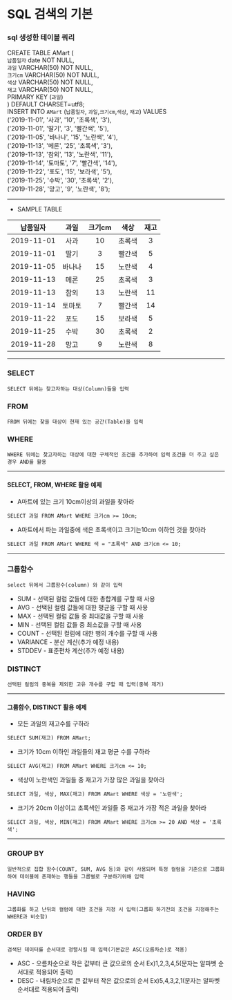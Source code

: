 # SQL 검색의 기본
### sql 생성한 테이블 쿼리
CREATE TABLE AMart (  
  `납품일자` date NOT NULL,  
  `과일` VARCHAR(50) NOT NULL,  
  `크기cm` VARCHAR(50) NOT NULL,  
  `색상` VARCHAR(50) NOT NULL,  
  `재고` VARCHAR(50) NOT NULL,  
  PRIMARY KEY (`과일`)  
) DEFAULT CHARSET=utf8;  
INSERT INTO `AMart` (`납품일자`, `과일`,`크기cm`,`색상`, `재고`) VALUES  
  ('2019-11-01', '사과', '10', '초록색', '3'),  
  ('2019-11-01', '딸기', '3', '빨간색', '5'),  
  ('2019-11-05', '바나나', '15', '노란색', '4'),  
  ('2019-11-13', '메론', '25', '초록색', '3'),  
  ('2019-11-13', '참외', '13', '노란색', '11'),  
  ('2019-11-14', '토마토', '7', '빨간색', '14'),  
  ('2019-11-22', '포도', '15', '보라색', '5'),  
  ('2019-11-25', '수박', '30', '초록색', '2'),  
  ('2019-11-28', '망고', '9', '노란색', '8');  
  
---

- SAMPLE TABLE  

|납품일자|과일|크기cm|색상|재고|
|:---:|:---:|:---:|:---:|:---:|
|2019-11-01|사과|10|초록색|3|
|2019-11-01|딸기|3|빨간색|5|
|2019-11-05|바나나|15|노란색|4|
|2019-11-13|메론|25|초록색|3|
|2019-11-13|참외|13|노란색|11|
|2019-11-14|토마토|7|빨간색|14|
|2019-11-22|포도|15|보라색|5|
|2019-11-25|수박|30|초록색|2
|2019-11-28|망고|9|노란색|8|
---

### SELECT
`SELECT 뒤에는 찾고자하는 대상(Column)들을 입력`
### FROM
`FROM 뒤에는 찾을 대상이 현재 있는 공간(Table)을 입력`
### WHERE
`WHERE 뒤에는 찾고자하는 대상에 대한 구체적인 조건을 추가하여 입력`
`조건을 더 주고 싶은 경우 AND를 활용`  

---
#### SELECT, FROM, WHERE 활용 예제
- A마트에 있는 크기 10cm이상의 과일을 찾아라
```
SELECT 과일 FROM AMart WHERE 크기cm >= 10cm;
```
- A마트에서 파는 과일중에 색은 초록색이고 크기는10cm 이하인 것을 찾아라
```
SELECT 과일 FROM AMart WHERE 색 = "초록색" AND 크기cm <= 10;
```

---
### 그룹함수
`select 뒤에서 그룹함수(column) 와 같이 입력`
- SUM - 선택된 컬럼 값들에 대한 총합계를 구할 때 사용
- AVG - 선택된 컬럼 값들에 대한 평균을 구할 때 사용
- MAX - 선택된 컬럼 값들 중 최대값을 구할 때 사용
- MIN - 선택된 컬럼 값들 중 최소값을 구할 때 사용
- COUNT - 선택된 컬럼에 대한 행의 개수를 구할 때 사용
- VARIANCE - 분산 계산(추가 예정 내용)
- STDDEV - 표준편차 계산(추가 예정 내용)

### DISTINCT
`선택된 컬럼의 중복을 제외한 고유 개수를 구할 때 입력(중복 제거)`  

---
#### 그룹함수, DISTINCT 활용 예제
- 모든 과일의 재고수를 구하라
```
SELECT SUM(재고) FROM AMart;
```
- 크기가 10cm 이하인 과일들의 재고 평균 수를 구하라
```
SELECT AVG(재고) FROM AMart WHERE 크기cm <= 10;
```
- 색상이 노란색인 과일들 중 재고가 가장 많은 과일을 찾아라
```
SELECT 과일, 색상, MAX(재고) FROM AMart WHERE 색상 = '노란색';
```
- 크기가 20cm 이상이고 초록색인 과일들 중 재고가 가장 적은 과일을 찾아라
```
SELECT 과일, 색상, MIN(재고) FROM AMart WHERE 크기cm >= 20 AND 색상 = '초록색';
```
---
### GROUP BY
`일반적으로 집합 함수(COUNT, SUM, AVG 등)와 같이 사용되며 특정 컬럼을 기준으로 그룹화하여 테이블에 존재하는 행들을 그룹별로 구분하기위해 입력`


### HAVING
 `그룹화를 하고 난뒤의 컬럼에 대한 조건을 지정 시 입력(그룹화 하기전의 조건을 지정해주는 WHERE과 비슷함)`

### ORDER BY
`검색된 데이터를 순서대로 정렬시킬 때 입력(기본값은 ASC(오름차순)로 적용)`
- ASC - 오름차순으로 작은 값부터 큰 값으로의 순서 Ex)1,2,3,4,5(문자는 알파벳 순서대로 적용되어 출력)
- DESC - 내림차순으로 큰 값부터 작은 값으로의 순서 Ex)5,4,3,2,1(문자는 알파벳 순서대로 적용되어 출력)





